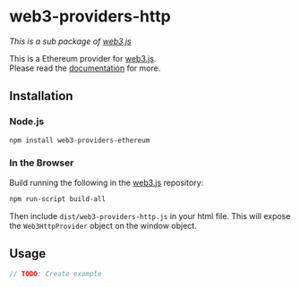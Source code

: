 # web3-providers-http

*This is a sub package of [web3.js][repo]*

This is a Ethereum provider for [web3.js][repo].   
Please read the [documentation][docs] for more.

## Installation

### Node.js

```bash
npm install web3-providers-ethereum
```

### In the Browser

Build running the following in the [web3.js][repo] repository:

```bash
npm run-script build-all
```

Then include `dist/web3-providers-http.js` in your html file.
This will expose the `Web3HttpProvider` object on the window object.


## Usage

```js
// TODO: Create example
```


[docs]: http://web3js.readthedocs.io/en/1.0/
[repo]: https://github.com/ethereum/web3.js


